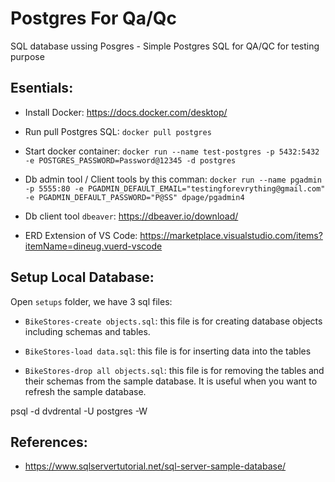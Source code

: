 # Postgres For Qa/Qc

SQL database ussing Posgres - Simple Postgres  SQL for QA/QC for testing purpose

## Esentials:

- Install Docker: https://docs.docker.com/desktop/
- Run pull Postgres SQL: `docker pull postgres`
- Start docker container: `docker run --name test-postgres -p 5432:5432 -e POSTGRES_PASSWORD=Password@12345 -d postgres`
- Db admin tool / Client tools by this comman:  `docker run --name pgadmin -p 5555:80 -e PGADMIN_DEFAULT_EMAIL="testingforevrything@gmail.com" -e PGADMIN_DEFAULT_PASSWORD="P@SS" dpage/pgadmin4`
- Db client tool `dbeaver`: https://dbeaver.io/download/

- ERD Extension of VS Code: https://marketplace.visualstudio.com/items?itemName=dineug.vuerd-vscode

## Setup Local Database:
Open `setups` folder, we have 3 sql files:

- `BikeStores-create objects.sql`: this file is for creating database objects including schemas and tables.

- `BikeStores-load data.sql`: this file is for inserting data into the tables
- `BikeStores-drop all objects.sql`: this file is for removing the tables and their schemas from the sample database. It is useful when you want to refresh the sample database.


psql -d dvdrental -U  postgres -W

## References:
- https://www.sqlservertutorial.net/sql-server-sample-database/